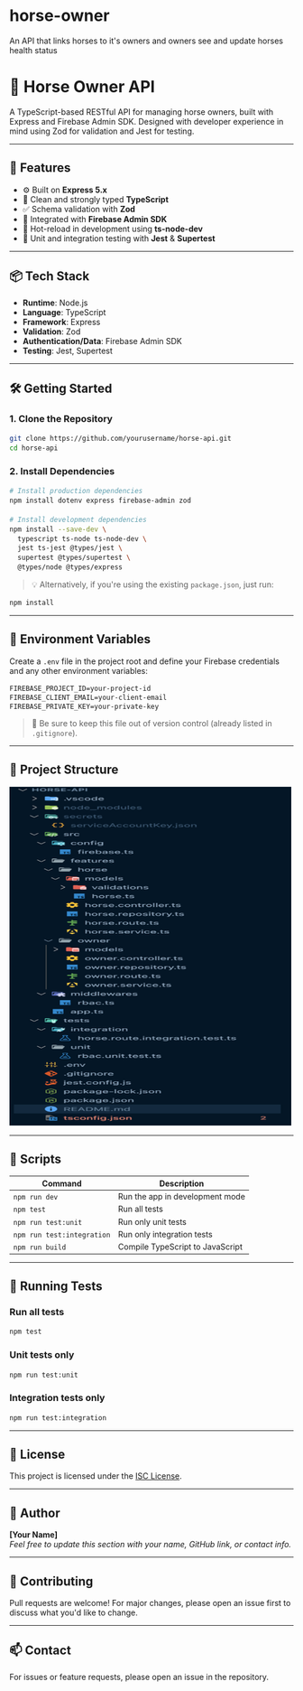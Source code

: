 # horse-owner

An API that links horses to it's owners and owners see and update horses health status

# 🐴 Horse Owner API

A TypeScript-based RESTful API for managing horse owners, built with Express and Firebase Admin SDK. Designed with developer experience in mind using Zod for validation and Jest for testing.

---

## 🚀 Features

- ⚙️ Built on **Express 5.x**
- 🧼 Clean and strongly typed **TypeScript**
- ✅ Schema validation with **Zod**
- 🔐 Integrated with **Firebase Admin SDK**
- 🔄 Hot-reload in development using **ts-node-dev**
- 🧪 Unit and integration testing with **Jest** & **Supertest**

---

## 📦 Tech Stack

- **Runtime**: Node.js
- **Language**: TypeScript
- **Framework**: Express
- **Validation**: Zod
- **Authentication/Data**: Firebase Admin SDK
- **Testing**: Jest, Supertest

---

## 🛠️ Getting Started

### 1. Clone the Repository

```bash
git clone https://github.com/yourusername/horse-api.git
cd horse-api
```

### 2. Install Dependencies

```bash
# Install production dependencies
npm install dotenv express firebase-admin zod

# Install development dependencies
npm install --save-dev \
  typescript ts-node ts-node-dev \
  jest ts-jest @types/jest \
  supertest @types/supertest \
  @types/node @types/express
```

> 💡 Alternatively, if you're using the existing `package.json`, just run:

```bash
npm install
```

---

## 🌱 Environment Variables

Create a `.env` file in the project root and define your Firebase credentials and any other environment variables:

```
FIREBASE_PROJECT_ID=your-project-id
FIREBASE_CLIENT_EMAIL=your-client-email
FIREBASE_PRIVATE_KEY=your-private-key
```

> 🔐 Be sure to keep this file out of version control (already listed in `.gitignore`).

---

## 📂 Project Structure

<img src="https://github.com/Vivekkosare/horse-owner/blob/main/assets/api_structure.png" alt="API Diagram" width="500" height="600"/>

---

## 🚦 Scripts

| Command                    | Description                      |
| -------------------------- | -------------------------------- |
| `npm run dev`              | Run the app in development mode  |
| `npm test`                 | Run all tests                    |
| `npm run test:unit`        | Run only unit tests              |
| `npm run test:integration` | Run only integration tests       |
| `npm run build`            | Compile TypeScript to JavaScript |

---

## 🧪 Running Tests

### Run all tests

```bash
npm test
```

### Unit tests only

```bash
npm run test:unit
```

### Integration tests only

```bash
npm run test:integration
```

---

## 📜 License

This project is licensed under the [ISC License](https://opensource.org/licenses/ISC).

---

## 👤 Author

**[Your Name]**  
_Feel free to update this section with your name, GitHub link, or contact info._

---

## 🤝 Contributing

Pull requests are welcome! For major changes, please open an issue first to discuss what you'd like to change.

---

## 📫 Contact

For issues or feature requests, please open an issue in the repository.
